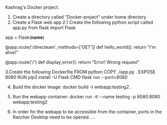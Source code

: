 Kashrag's Docker project.

1. Create a directory called "Docker-project" under home directory
2. Create a Flask web app
2.1 Create the following python script called app.py
from flask import Flask

app = Flask(__name__)

@app.route('/directeam', methods=['GET'])
def hello_world():
    return "I'm alive!"

@app.route('/')
def display_error():
    return "Error! Wrong request"

3.Create the following Dockerfile
FROM python
COPY ./app.py .
EXPOSE 8080
RUN pip3 install -U Flask
CMD flask run --port=8080

4. Build the docker image:
docker build -t webapp:testing2 .

5. Run the webapp container:
docker run -it --name testing -p 8080:8080 webapp:testing2

6. In order for the webapp to be accessible from the container, ports in the Rancher Desktop need to be opened.
...
